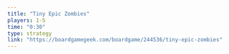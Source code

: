 ```yaml
---
title: "Tiny Epic Zombies"
players: 1-5
time: "0:30"
type: strategy
link: "https://boardgamegeek.com/boardgame/244536/tiny-epic-zombies"
---
```

